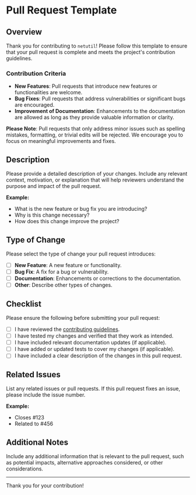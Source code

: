 # Pull Request Template

## Overview

Thank you for contributing to `netutil`! Please follow this template to ensure that your pull request is complete and meets the project's contribution guidelines.

### Contribution Criteria

- **New Features**: Pull requests that introduce new features or functionalities are welcome.
- **Bug Fixes**: Pull requests that address vulnerabilities or significant bugs are encouraged.
- **Improvement of Documentation**: Enhancements to the documentation are allowed as long as they provide valuable information or clarity.

**Please Note**: Pull requests that only address minor issues such as spelling mistakes, formatting, or trivial edits will be rejected. We encourage you to focus on meaningful improvements and fixes.

## Description

Please provide a detailed description of your changes. Include any relevant context, motivation, or explanation that will help reviewers understand the purpose and impact of the pull request.

**Example:**

- What is the new feature or bug fix you are introducing?
- Why is this change necessary?
- How does this change improve the project?

## Type of Change

Please select the type of change your pull request introduces:

- [ ] **New Feature**: A new feature or functionality.
- [ ] **Bug Fix**: A fix for a bug or vulnerability.
- [ ] **Documentation**: Enhancements or corrections to the documentation.
- [ ] **Other**: Describe other types of changes.

## Checklist


Please ensure the following before submitting your pull request:

- [ ] I have reviewed the [contributing guidelines](CONTRIBUTING.md).
- [ ] I have tested my changes and verified that they work as intended.
- [ ] I have included relevant documentation updates (if applicable).
- [ ] I have added or updated tests to cover my changes (if applicable).
- [ ] I have included a clear description of the changes in this pull request.

## Related Issues

List any related issues or pull requests. If this pull request fixes an issue, please include the issue number.

**Example:**

- Closes #123
- Related to #456

## Additional Notes

Include any additional information that is relevant to the pull request, such as potential impacts, alternative approaches considered, or other considerations.

---

Thank you for your contribution!
